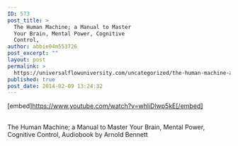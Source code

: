 ```yaml
---
ID: 573
post_title: >
  The Human Machine; a Manual to Master
  Your Brain, Mental Power, Cognitive
  Control,
author: abbie04m553726
post_excerpt: ""
layout: post
permalink: >
  https://universalflowuniversity.com/uncategorized/the-human-machine-a-manual-to-master-your-brain-mental-power-cognitive-control/
published: true
post_date: 2014-02-09 13:24:32
---
```

[embed]https://www.youtube.com/watch?v=whliDlwp5kE[/embed]</br></br>
<p>The Human Machine; a Manual to Master Your Brain, Mental Power, Cognitive Control, Audiobook by Arnold Bennett </p>